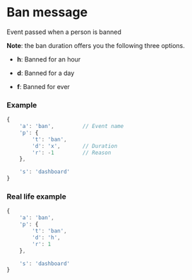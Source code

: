 # Ban message

Event passed when a person is banned

**Note**: the ban duration offers you the following three options.

* **h**: Banned for an hour

* **d**: Banned for a day

* **f**: Banned for ever

### Example

```js
{
    'a': 'ban',         // Event name
    'p': {
        't': 'ban',
        'd': 'x',       // Duration
        'r': -1         // Reason
    },

    's': 'dashboard'
}
```
### Real life example
```js
{
    'a': 'ban',
    'p': {
        't': 'ban',
        'd': 'h',
        'r': 1
    },

    's': 'dashboard'
}
```

